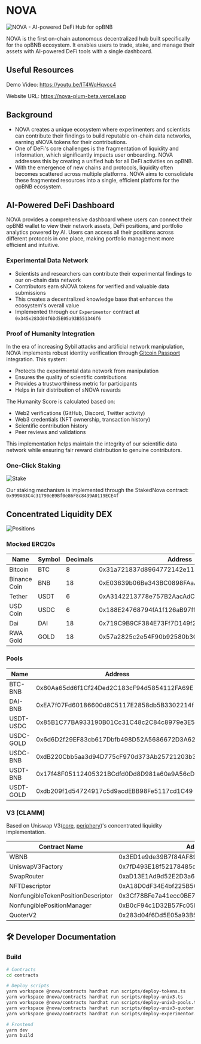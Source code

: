 # NOVA

![NOVA - AI-powered DeFi Hub for opBNB](https://github.com/0xinevitable/nova/raw/main/.github/assets/cover.png)

NOVA is the first on-chain autonomous decentralized hub built specifically for the opBNB ecosystem. It enables users to trade, stake, and manage their assets with AI-powered DeFi tools with a single dashboard.

## Useful Resources
Demo Video: https://youtu.be/IT4WqHqvcc4

Website URL: https://nova-plum-beta.vercel.app

## Background
- NOVA creates a unique ecosystem where experimenters and scientists can contribute their findings to build reputable on-chain data networks, earning sNOVA tokens for their contributions.
- One of DeFi's core challenges is the fragmentation of liquidity and information, which significantly impacts user onboarding. NOVA addresses this by creating a unified hub for all DeFi activities on opBNB.
- With the emergence of new chains and protocols, liquidity often becomes scattered across multiple platforms. NOVA aims to consolidate these fragmented resources into a single, efficient platform for the opBNB ecosystem.


## AI-Powered DeFi Dashboard

NOVA provides a comprehensive dashboard where users can connect their opBNB wallet to view their network assets, DeFi positions, and portfolio analytics powered by AI. Users can access all their positions across different protocols in one place, making portfolio management more efficient and intuitive.

### Experimental Data Network

- Scientists and researchers can contribute their experimental findings to our on-chain data network
- Contributors earn sNOVA tokens for verified and valuable data submissions
- This creates a decentralized knowledge base that enhances the ecosystem's overall value
- Implemented through our `Experimentor` contract at `0x345x283d04f6Dd5E05a93B551346f6`

### Proof of Humanity Integration

In the era of increasing Sybil attacks and artificial network manipulation, NOVA implements robust identity verification through [Gitcoin Passport](https://support.passport.xyz/passport-knowledge-base) integration. This system:

- Protects the experimental data network from manipulation
- Ensures the quality of scientific contributions
- Provides a trustworthiness metric for participants
- Helps in fair distribution of sNOVA rewards

The Humanity Score is calculated based on:
- Web2 verifications (GitHub, Discord, Twitter activity)
- Web3 credentials (NFT ownership, transaction history)
- Scientific contribution history
- Peer reviews and validations

This implementation helps maintain the integrity of our scientific data network while ensuring fair reward distribution to genuine contributors.

### One-Click Staking

![Stake](https://github.com/0xinevitable/nova/raw/main/.github/assets/stake.png)

Our staking mechanism is implemented through the StakedNova contract: `0x999A03C4c31790eB9Bf0e86F8c8439A0119ECE4f`

## Concentrated Liquidity DEX

![Positions](https://github.com/0xinevitable/nova/raw/main/.github/assets/positions.png)

### Mocked ERC20s

| Name | Symbol | Decimals | Address |
| --- | --- | --- | --- |
| Bitcoin | BTC | 8 | 0x31a721837d8964772142e1136B8878b6608549F2 |
| Binance Coin | BNB | 18 | 0xE03639b06Be343BC0898FAaA8463EcF6E5c14869 |
| Tether | USDT | 6 | 0xA3142213778e757B2AacAdCEe143B03AacFe7bE9 |
| USD Coin | USDC | 6 | 0x188E24768794fA1f126aB97ff5F06D4c5B4bda42 |
| Dai | DAI | 18 | 0x719C9B9CF384E73Ff7D149f237D5cb9004F0d97f |
| RWA Gold | GOLD | 18 | 0x57a2825c2e54F90b92580b3C690A24EAC55C1702 |

### Pools

| Name | Address | Fee |
| --- | --- | --- |
| BTC-BNB | 0x80Aa65dd6f1Cf24Ded2C183cF94d5854112FA69E | 500 |
| DAI-BNB | 0xEA7f07Fd60186600d8C5117E2858db5B3302214f | 500 |
| USDT-USDC | 0x85B1C77BA933190B01Cc31C48c2C84c8979e3E5d | 500 |
| USDC-GOLD | 0x6d6D2f29EF83cb617Dbfb498D52A5686672D3A62 | 500 |
| USDC-BNB | 0xdB220Cbb5aa3d94D775cF970d373Ab25721203b3 | 500 |
| USDT-BNB | 0x17f48F05112405321BCdfd0Dd8D981a60a9A56cD | 500 |
| USDT-GOLD | 0xdb209f1d54724917c5d9acdEBB98Fe5117cd1C49 | 500 |

### V3 (CLAMM)

Based on Uniswap V3([core](https://github.com/Uniswap/v3-core), [periphery](https://github.com/Uniswap/v3-periphery))'s concentrated liquidity implementation.

| Contract Name | Address |
| --- | --- |
| WBNB | 0x3ED1e9de39B7f84AF898bc1Be16109022ec9d1BB |
| UniswapV3Factory | 0x7fD493E18f52178485d34A1500a7Fa16e8c1a2b4 |
| SwapRouter | 0xaD13E1Ad9d52E2D3a6aed859A3A10213f81572C3 |
| NFTDescriptor | 0xA18D0dF34E4bf225B56Fc12f818eFA0B88a3Ce8A |
| NonfungibleTokenPositionDescriptor | 0x3Cf78BFe7a41ecc0BE7F5C7beaBB6974FBf46d9C |
| NonfungiblePositionManager | 0xB0cF94c1D32B57Fc05F8F199a8577EfcB3F62Ed8 |
| QuoterV2 | 0x283d04f6Dd5E05a93B551346f6621D1563628DC1 |

## 🛠️ Developer Documentation

### Build

```bash
# Contracts
cd contracts

# Deploy scripts
yarn workspace @nova/contracts hardhat run scripts/deploy-tokens.ts
yarn workspace @nova/contracts hardhat run scripts/deploy-univ3.ts
yarn workspace @nova/contracts hardhat run scripts/deploy-univ3-pools.ts
yarn workspace @nova/contracts hardhat run scripts/deploy-univ3-quoter.ts
yarn workspace @nova/contracts hardhat run scripts/deploy-experimentor.ts

# Frontend
yarn dev
yarn build

